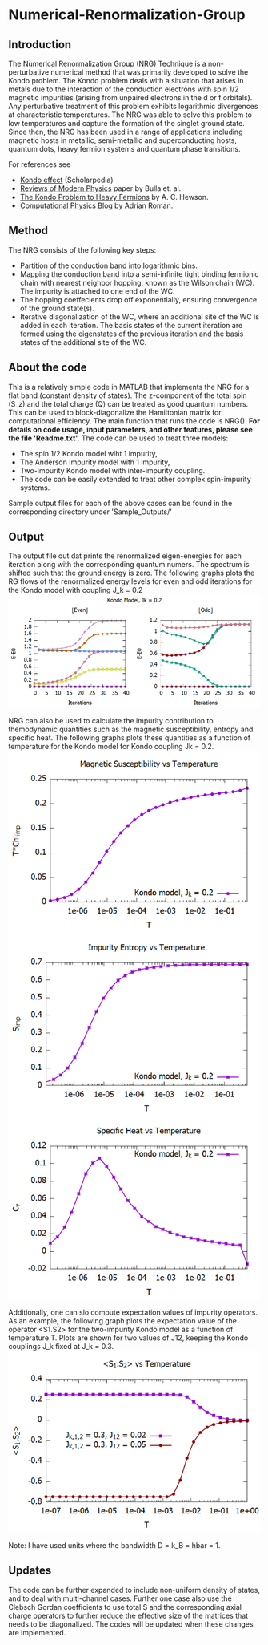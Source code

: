# Numerical-Renormalization-Group

## Introduction

The Numerical Renormalization Group (NRG) Technique is a non-perturbative numerical method that was primarily developed to solve the Kondo problem. The Kondo problem deals with a situation that arises in metals due to the interaction of the conduction electrons with spin 1/2 magnetic impurities (arising from unpaired electrons in the d or f orbitals). Any perturbative treatment of this problem exhibits logarithmic divergences at characteristic temperatures. The NRG was able to solve this problem to low temperatures and capture the formation of the singlet ground state. Since then, the NRG has been used in a range of applications including magnetic hosts in metallic, semi-metallic and superconducting hosts, quantum dots, heavy fermion systems and quantum phase transitions. 

For references see
* [Kondo effect](http://www.scholarpedia.org/article/Kondo_effect) (Scholarpedia)
* [Reviews of Modern Physics](https://doi.org/10.1103/RevModPhys.80.395) paper by Bulla et. al.
* [The Kondo Problem to Heavy Fermions](https://doi.org/10.1017/CBO9780511470752) by A. C. Hewson.
* [Computational Physics Blog](https://compphys.go.ro/the-numerical-renormalization-group/) by Adrian Roman.

## Method
The NRG consists of the following key steps:
* Partition of the conduction band into logarithmic bins.
* Mapping the conduction band into a semi-infinite tight binding fermionic chain with nearest neighbor hopping, known as the Wilson chain (WC). The impurity is attached to one end of the WC.
* The hopping coeffecients drop off exponentially, ensuring convergence of the ground state(s).
* Iterative diagonalization of the WC, where an additional site of the WC is added in each iteration. The basis states of the current iteration are formed using the eigenstates of the previous iteration and the basis states of the additional site of the WC.

## About the code
This is a relatively simple code in MATLAB that implements the NRG for a flat band (constant density of states). The z-component of the total spin (S_z) and the total charge (Q) can be treated as good quantum numbers. This can be used to block-diagonalize the Hamiltonian matrix for computational efficiency.
The main function that runs the code is NRG(). **For details on code usage, input parameters, and other features, please see the file 'Readme.txt'.**
The code can be used to treat three models:
* The spin 1/2 Kondo model wiht 1 impurity,
* The Anderson Impurity model with 1 impurity,
* Two-impurity Kondo model with inter-impurity coupling.
* The code can be easily extended to treat other complex spin-impurity systems.

Sample output files for each of the above cases can be found in the corresponding directory under 'Sample_Outputs/'

## Output
The output file out.dat prints the renormalized eigen-energies for each iteration along with the corresponding quantum numers. The spectrum is shifted such that the ground energy is zero. The following graphs plots the RG flows of the renormalized energy levels for even and odd iterations for the Kondo model with coupling J_k = 0.2
![](./Plots/Energy_Flows.png)

NRG can also be used to calculate the impurity contribution to themodynamic quantities such as the magnetic susceptibility, entropy and specific heat. The following graphs plots these quantities as a function of temperature for the Kondo model for Kondo coupling Jk = 0.2. 
![](./Plots/Tchi.png)
![](./Plots/S.png)
![](./Plots/Cv.png)

Additionally, one can slo compute expectation values of impurity operators. As an example, the following graph plots the expectation value of the operator <S1.S2> for the two-impurity Kondo model as a function of temperature T. Plots are shown for two values of J12, keeping the Kondo couplings J_k fixed at J_k = 0.3.
![](./Plots/S12.png)

Note: I have used units where the bandwidth D = k_B = hbar = 1.

## Updates
The code can be further expanded to include non-uniform density of states, and to deal with multi-channel cases. Further one case also use the Clebsch Gordan coefficients to use total S and the corresponding axial charge operators to further reduce the effective size of the matrices that needs to be diagonalized. The codes will be updated when these changes are implemented.




